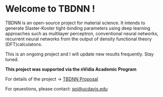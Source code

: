 # Welcome to TBDNN !

TBDNN is an open-source project for material science. It intends to generate 
Slaster-Koster tight-binding parameters using deep learning approaches such 
as multilayer perceptron, conventional neural networks, recurrent neural
networks from the output of density functional theory (DFT)calculatons.   
       
This is an ongoing project and I will update new results frequently. Stay tuned.     

**This project was supported via the nVidia Academic Program**

For details of the project -> [TBDNN Proposal](https://github.com/pipidog/TBDNN/blob/master/TBDNN%20proposal.pdf)    

For qeuestions, please contact: spi@ucdavis.edu